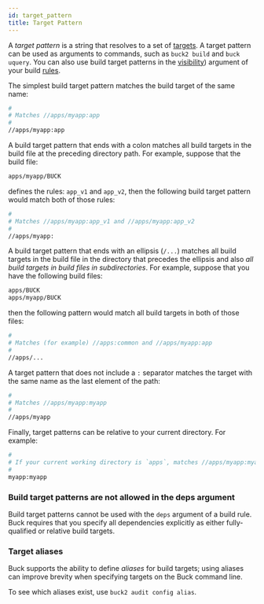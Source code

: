 ```yaml
---
id: target_pattern
title: Target Pattern
---
```


A *target pattern* is a string that resolves to a set of [targets](./glossary.md#target). A target pattern can be used as arguments to commands, such as `buck2 build` and `buck uquery`. You can also use build target patterns in the [visibility](./glossary.md#visibility)) argument of your build [rules](./glossary.md#rule).

The simplest build target pattern matches the build target of the same name:

```bash
#
# Matches //apps/myapp:app
#
//apps/myapp:app
```

A build target pattern that ends with a colon matches all build targets in the build file at the preceding directory path. For example, suppose that the build file:

```sh
apps/myapp/BUCK
```

defines the rules: `app_v1` and `app_v2`, then the following build target pattern would match both of those rules:

```bash
#
# Matches //apps/myapp:app_v1 and //apps/myapp:app_v2
#
//apps/myapp:
```

A build target pattern that ends with an ellipsis (`/...`) matches all build targets in the build file in the directory that precedes the ellipsis and also *all build targets in build files in subdirectories*. For example, suppose that you have the following build files:

```bash
apps/BUCK
apps/myapp/BUCK
```

then the following pattern would match all build targets in both of those files:

```bash
#
# Matches (for example) //apps:common and //apps/myapp:app
#
//apps/...
```

A target pattern that does not include a `:` separator matches the target with the same name as the last element of the path:

```bash
#
# Matches //apps/myapp:myapp
#
//apps/myapp
```

Finally, target patterns can be relative to your current directory. For example:

```bash
#
# If your current working directory is `apps`, matches //apps/myapp:myapp
#
myapp:myapp
```

### Build target patterns are not allowed in the deps argument

Build target patterns cannot be used with the `deps` argument of a build rule. Buck requires that you specify all dependencies explicitly as either fully-qualified or relative build targets.

### Target aliases

Buck supports the ability to define *aliases* for build targets; using aliases can improve brevity when specifying targets on the Buck command line.

To see which aliases exist, use `buck2 audit config alias`.
